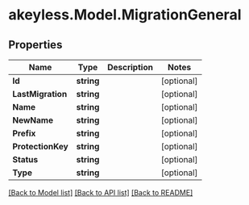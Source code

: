 # akeyless.Model.MigrationGeneral

## Properties

Name | Type | Description | Notes
------------ | ------------- | ------------- | -------------
**Id** | **string** |  | [optional] 
**LastMigration** | **string** |  | [optional] 
**Name** | **string** |  | [optional] 
**NewName** | **string** |  | [optional] 
**Prefix** | **string** |  | [optional] 
**ProtectionKey** | **string** |  | [optional] 
**Status** | **string** |  | [optional] 
**Type** | **string** |  | [optional] 

[[Back to Model list]](../README.md#documentation-for-models) [[Back to API list]](../README.md#documentation-for-api-endpoints) [[Back to README]](../README.md)

